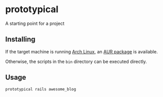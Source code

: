 # prototypical
A starting point for a project

## Installing
If the target machine is running [Arch Linux](https://www.archlinux.org/),
an [AUR package](https://aur.archlinux.org/packages/prototypical/) is
available.

Otherwise, the scripts in the `bin` directory can be executed directly.

## Usage
```bash
prototypical rails awesome_blog
```
